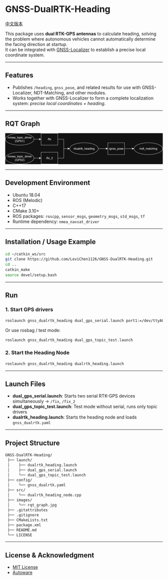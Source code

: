 # GNSS-DualRTK-Heading

[中文版本](./README_zh-TW.md)  

This package uses **dual RTK-GPS antennas** to calculate heading, solving the problem where autonomous vehicles cannot automatically determine the facing direction at startup.  
It can be integrated with [GNSS-Localizer](../GNSS-Localizer) to establish a precise local coordinate system.

---

## Features
- Publishes `/heading`, `gnss_pose`, and related results for use with GNSS-Localizer, NDT-Matching, and other modules.  
- Works together with GNSS-Localizer to form a complete localization system: *precise local coordinates + heading*.

---

## RQT Graph
![](./images/rqt_graph.jpg)

---

## Development Environment
- Ubuntu 18.04  
- ROS (Melodic)  
- C++17  
- CMake 3.10+  
- ROS packages: `roscpp`, `sensor_msgs`, `geometry_msgs`, `std_msgs`, `tf`  
- Runtime dependency: `nmea_navsat_driver`  

---

## Installation / Usage Example
```bash
cd ~/catkin_ws/src
git clone https://github.com/LeviChen1126/GNSS-DualRTK-Heading.git
cd ..
catkin_make
source devel/setup.bash
```

---

## Run
### 1. Start GPS drivers
```bash
roslaunch gnss_dualrtk_heading dual_gps_serial.launch port1:=/dev/ttyACM0 port2:=/dev/ttyACM1 baud:=19200
```

Or use rosbag / test mode:
```bash
roslaunch gnss_dualrtk_heading dual_gps_topic_test.launch
```

### 2. Start the Heading Node
```bash
roslaunch gnss_dualrtk_heading dualrtk_heading.launch
``` 

---

## Launch Files
- **dual_gps_serial.launch**: Starts two serial RTK-GPS devices simultaneously → `/fix`, `/fix_2`  
- **dual_gps_topic_test.launch**: Test mode without serial, runs only topic drivers  
- **dualrtk_heading.launch**: Starts the heading node and loads `gnss_dualrtk.yaml`  

---

## Project Structure
```
GNSS-DualRTK-Heading/
 ├── launch/
 │    ├── dualrtk_heading.launch
 │    ├── dual_gps_serial.launch
 │    └── dual_gps_topic_test.launch
 ├── config/
 │    └── gnss_dualrtk.yaml
 ├── src/
 │    └── dualrtk_heading_node.cpp
 ├── images/
 │    └── rqt_graph.jpg
 ├── .gitattributes
 ├── .gitignore
 ├── CMakeLists.txt
 ├── package.xml
 ├── README.md
 └── LICENSE
```

---

## License & Acknowledgment
- [MIT License](./LICENSE)  
- [Autoware](https://www.autoware.org/)  
